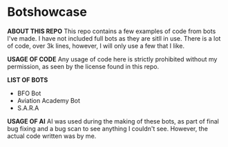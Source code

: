 # Botshowcase

**ABOUT THIS REPO**
This repo contains a few examples of code from bots I've made. I have not included full bots as they are sitll in use.
There is a lot of code, over 3k lines, however, I will only use a few that I like.

**USAGE OF CODE** 
Any usage of code here is strictly prohibited without my permission, as seen by the license found in this repo.

**LIST OF BOTS**
- BFO Bot
- Aviation Academy Bot
- S.A.R.A

**USAGE OF AI**
AI was used during the making of these bots, as part of final bug fixing and a bug scan to see anything I couldn't see. However, the actual code written was by me.
